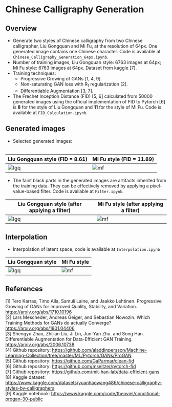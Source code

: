 # Chinese Calligraphy Generation <br>

## Overview <br>
* Generate two styles of Chinese calligraphy from two Chinese calligrapher, Liu Gongquan and Mi Fu, at the resolution of 64px. One generated image contains one Chinese character. Code is available at `Chinese_Calligraphy_Generation_64px.ipynb`. <br>
* Number of training images, Liu Gongquan style: 6763 images at 64px; Mi Fu style: 6763 images at 64px. Dataset from kaggle [7]. <br>
* Training techniques: <br>
  * Progressive Growing of GANs [1, 4, 9]. <br>
  * Non-saturating GAN loss with R<sub>1</sub> regularization [2]. <br>
  * Differentiable Augmentation [3, 7]. <br>
* The Frechet Inception Distance (FID) [5, 6] calculated from 50000 generated images using the official implementation of FID to Pytorch [6] is **8** for the style of Liu Gongquan and **11** for the style of Mi Fu. Code is available at `FID_Calculation.ipynb`.<br>

## Generated images <br>
* Selected generated images: <br><br>

Liu Gongquan style (FID = 8.61) | Mi Fu style (FID = 11.89)
--- | ---
![lgq](generated%20images/Kaishu_64px.png) | ![mf](generated%20images/XingShu_64px.png) 

* The faint black parts in the generated images are artifacts inherited from the training data. They can be effectively removed by applying a pixel-value-based filter. Code is available at `Filter.ipynb`.

Liu Gongquan style (after applying a filter) | Mi Fu style (after applying a filter)
--- | ---
![lgq](generated%20images/Kaishu_64px_filtered.png) | ![mf](generated%20images/Xingshu_64px_filtered.png) 

## Interpolation <br>
* Interpolation of latent space, code is available at `Interpolation.ipynb`

Liu Gongquan style| Mi Fu style
--- | ---
![lgq](generated%20images/Liu_Gongquan_style_interpolation.gif) | ![mf](generated%20images/Mi_Fu_style_interpolation.gif) 

## References <br>
<a id="1">[1]</a> Tero Karras, Timo Aila, Samuli Laine, and Jaakko Lehtinen. Progressive Growing of GANs for Improved Quality, Stability, and Variation. https://arxiv.org/abs/1710.10196 <br>
<a id="2">[2]</a> Lars Mescheder, Andreas Geiger, and Sebastian Nowozin. Which Training Methods for GANs do actually Converge? https://arxiv.org/abs/1801.04406 <br>
<a id="3">[3]</a> Shengyu Zhao, Zhijian Liu, Ji Lin, Jun-Yan Zhu. and Song Han. Differentiable Augmentation for Data-Efficient GAN Training. https://arxiv.org/abs/2006.10738 <br>
<a id="3">[4]</a> Github repository: https://github.com/aladdinpersson/Machine-Learning-Collection/tree/master/ML/Pytorch/GANs/ProGAN <br>
<a id="4">[5]</a> Github repository: https://github.com/GaParmar/clean-fid <br>
<a id="5">[6]</a> Github repository: https://github.com/mseitzer/pytorch-fid <br>
<a id="6">[7]</a> Github repository: https://github.com/mit-han-lab/data-efficient-gans <br>
<a id="7">[8]</a> Kaggle dataset: https://www.kaggle.com/datasets/yuanhaowang486/chinese-calligraphy-styles-by-calligraphers <br>
<a id="8">[9]</a> Kaggle notebook: https://www.kaggle.com/code/theoviel/conditional-progan-30-public <br>
